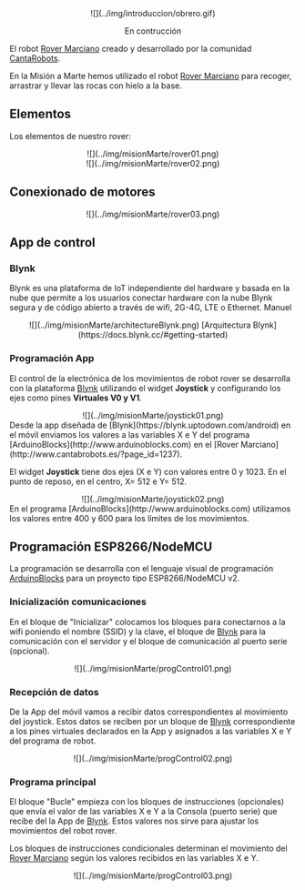 <center>
![](../img/introduccion/obrero.gif)

En contrucción
</center>

El robot [Rover Marciano](http://www.cantabrobots.es/?page_id=1237) creado y desarrollado por la comunidad [CantaRobots](http://www.cantabrobots.es/).

En la Misión a Marte hemos utilizado el robot [Rover Marciano](http://www.cantabrobots.es/?page_id=1237) para recoger, arrastrar y llevar las rocas con hielo a la base.
## **Elementos**
Los elementos de nuestro rover:

<center>
![](../img/misionMarte/rover01.png)
</center>

<center>
![](../img/misionMarte/rover02.png)
</center>

## **Conexionado de motores**
<center>
![](../img/misionMarte/rover03.png)
</center>

## **App de control**

### **Blynk**
Blynk es una plataforma de IoT independiente del hardware y basada en la nube que permite a los usuarios conectar hardware con la nube Blynk segura y de código abierto a través de wifi, 2G-4G, LTE o Ethernet. Manuel
<center>
![](../img/misionMarte/architectureBlynk.png)
[Arquitectura Blynk](https://docs.blynk.cc/#getting-started)
</center>

### **Programación App**
El control de la electrónica de los movimientos de robot rover se desarrolla con la plataforma [Blynk](https://blynk.uptodown.com/android) utilizando el widget **Joystick** y configurando los ejes como pines **Virtuales V0 y V1**.
<center>
![](../img/misionMarte/joystick01.png)
</center>
Desde la app diseñada de [Blynk](https://blynk.uptodown.com/android) en el móvil enviamos los valores a las variables X e Y del programa [ArduinoBlocks](http://www.arduinoblocks.com) en el [Rover Marciano](http://www.cantabrobots.es/?page_id=1237).

El widget **Joystick** tiene dos ejes (X e Y) con valores entre 0 y 1023. En el punto de reposo, en el centro, X= 512 e Y= 512.
<center>
![](../img/misionMarte/joystick02.png)
</center>
En el programa [ArduinoBlocks](http://www.arduinoblocks.com) utilizamos los valores entre 400 y 600 para los límites de los movimientos.

## **Programación ESP8266/NodeMCU**
La programación se desarrolla con el lenguaje visual de programación [ArduinoBlocks](http://www.arduinoblocks.com) para un proyecto tipo ESP8266/NodeMCU v2.

### Inicialización comunicaciones
En el bloque de "Inicializar" colocamos los bloques para conectarnos a la wifi poniendo el nombre (SSID) y la clave, el bloque de [Blynk](https://blynk.uptodown.com/android) para la comunicación con el servidor y el bloque de comunicación al puerto serie (opcional).
<center>
![](../img/misionMarte/progControl01.png)
</center>

### Recepción de datos
De la App del móvil vamos a recibir datos correspondientes al movimiento del joystick. Estos datos se reciben por un bloque de [Blynk](https://blynk.uptodown.com/android) correspondiente a los pines virtuales declarados en la App y asignados a las variables X e Y del programa de robot.
<center>
![](../img/misionMarte/progControl02.png)
</center>

### Programa principal
El bloque "Bucle" empieza con los bloques de instrucciones (opcionales) que envía el valor de las variables X e Y a la Consola (puerto serie) que recibe del la App de [Blynk](https://blynk.uptodown.com/android). Estos valores nos sirve para ajustar los movimientos del robot rover.

Los bloques de instrucciones condicionales determinan el movimiento del [Rover Marciano](http://www.cantabrobots.es/?page_id=1237) según los valores recibidos en las variables X e Y.
<center>
![](../img/misionMarte/progControl03.png)
</center>